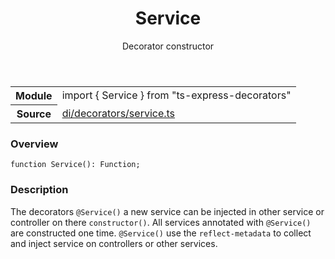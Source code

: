 <header class="symbol-info-header">    <h1 id="service">Service</h1>    <label class="symbol-info-type-label decorator">Decorator</label>    <label class="api-type-label constructor">constructor</label>  </header>
<section class="symbol-info">      <table class="is-full-width">        <tbody>        <tr>          <th>Module</th>          <td>            <div class="lang-typescript">                <span class="token keyword">import</span> { Service }                 <span class="token keyword">from</span>                 <span class="token string">"ts-express-decorators"</span>                            </div>          </td>        </tr>        <tr>          <th>Source</th>          <td>            <a href="https://romakita.github.io/ts-express-decorators/#//blob/v2.6.2/src/di/decorators/service.ts#L0-L0">                di/decorators/service.ts            </a>        </td>        </tr>                </tbody>      </table>    </section>

### Overview

<pre><code class="typescript-lang">function <span class="token function">Service</span><span class="token punctuation">(</span><span class="token punctuation">)</span><span class="token punctuation">:</span> Function<span class="token punctuation">;</span></code></pre>

### Description

The decorators `@Service()` a new service can be injected in other service or controller on there `constructor()`.
All services annotated with `@Service()` are constructed one time.
`@Service()` use the `reflect-metadata` to collect and inject service on controllers or other services.
